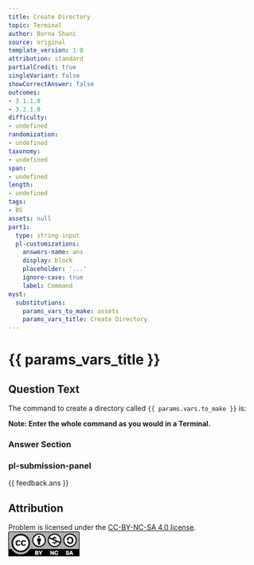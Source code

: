 ```yaml
---
title: Create Directory
topic: Terminal
author: Borna Shani
source: original
template_version: 1.0
attribution: standard
partialCredit: true
singleVariant: false
showCorrectAnswer: false
outcomes:
- 3.1.1.0
- 3.2.1.0
difficulty:
- undefined
randomization:
- undefined
taxonomy:
- undefined
span:
- undefined
length:
- undefined
tags:
- BS
assets: null
part1:
  type: string-input
  pl-customizations:
    answers-name: ans
    display: block
    placeholder: '...'
    ignore-case: true
    label: Command
myst:
  substitutions:
    params_vars_to_make: assets
    params_vars_title: Create Directory
---
```

# {{ params_vars_title }}

## Question Text

The command to create a directory called `{{ params.vars.to_make }}` is:

**Note: Enter the whole command as you would in a Terminal.**

### Answer Section

### pl-submission-panel

{{ feedback.ans }}

## Attribution

Problem is licensed under the [CC-BY-NC-SA 4.0 license](https://creativecommons.org/licenses/by-nc-sa/4.0/).<br> ![The Creative Commons 4.0 license requiring attribution-BY, non-commercial-NC, and share-alike-SA license.](https://raw.githubusercontent.com/firasm/bits/master/by-nc-sa.png)